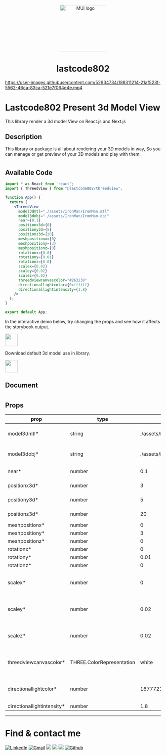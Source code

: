<!-- markdownlint-disable-next-line -->
<p align="center">
  <img width="150" src="https://res.cloudinary.com/lastshop802/image/upload/v1662288637/logoSheroz_w9anft.png" alt="MUI logo">
</p>

<h1 align="center">lastcode802</h1>



https://user-images.githubusercontent.com/52934734/188311214-21af523f-5562-46ca-83ca-521e7f064e4e.mp4


# Lastcode802 Present 3d Model View

This library render a 3d model View on React.js and Next.js

## Description
This library or package is all about rendering your 3D models in way, So you can manage or get preview of your 3D models and play with them. 

#
## Available Code

```jsx
import * as React from 'react';
import { ThreedView } from "@lastcode802/threedview";

function App() {
  return (
    <ThreedView
      model3dmtl="./assets/IronMan/IronMan.mtl"
      model3dobj="./assets/IronMan/IronMan.obj"
      near={0.1}
      positionx3d={0}
      positiony3d={5}
      positionz3d={20}
      meshpositionx={0}
      meshpositiony={3}
      meshpositionz={0}
      rotationx={0.0}
      rotationy={0.01}
      rotationz={0.0}
      scalex={0.02}
      scaley={0.02}
      scalez={0.02}
      threedviewcanvascolor="#263238"
      directionallightcolor={0xffffff}
      directionallightintensity={1.8}
    />
  );
}

export default App;
```
In the interactive demo below, try changing the props and see how it affects the storybook output.

[<img src="https://iconape.com/wp-content/files/qa/371510/svg/371510.svg" width="40"/>](https://lastcode802.github.io/threedview/)

Download default 3d model use in library.

[<img src="https://cdn.worldvectorlogo.com/logos/google-drive.svg" width="40"/>](https://drive.google.com/file/d/1wpWWuF1tMPXOKk3Su2xi_oKRxrTxFYNq/view?usp=sharing)

## Document
#
## Props
			
|     prop      |      type     |     default   |   example     |
| ------------- | ------------- | ------------- | ------------- |
|  model3dmtl*  | string  | ./assets/IronMan/IronMan.mtl  | assests must be in the public folder  |
| model3dobj*   | string  | ./assets/IronMan/IronMan.obj  | assests must be in the public folder  |
|  near*        | number  |0.1  | 0.1-(-10)-1000 |
| positionx3d*  | number  | 3  | 350-(-800000)  |
|  positiony3d* | number  | 5  | 30-(-800000)  |
| positionz3d*  | number  | 20  |20-(-800000)  |
| meshpositionx*| number  | 0  | 0 |
| meshpositiony*| number  | 3  | 0 |
| meshpositionz*| number  | 0  | 0 |
| rotationx*    | number  | 0  |  0-0.001|
|  rotationy*   | number  | 0.01  | 0-0.01   |
| rotationz*    | number  | 0  | 0-0.001  |
|  scalex*      | number  | 0  | (0.1-0.9,0.01-0.0.9,0.0001-0.0009) |
|  scaley*      | number  | 0.02  |  (0.1-0.9,0.01-0.0.9,0.0001-0.0009) |
|  scalez*      | number  | 0.02  |  (0.1-0.9,0.01-0.0.9,0.0001-0.0009) |
| threedviewcanvascolor*  | THREE.ColorRepresentation  | white  | Accepts hash vale,rgb and name of the color  |
|  directionallightcolor*  | number | 16777215  | Accepts hash vale,rgb and name of the color  |
| directionallightintensity*  | number  | 1.8  | 0-255  |


<hr></hr>
<h1>Find & contact me</h1>
<p><a href="https://www.linkedin.com/company/lastcode/"><img alt="LinkedIn" src="https://img.shields.io/badge/linkedin%20-%230077B5.svg?&style=for-the-badge&logo=linkedin&logoColor=white" target="_blank"></a> <a href="mailto:lastcode802@gmail.com"><img alt="Gmail" src="https://img.shields.io/badge/Gmail-D14836?style=for-the-badge&logo=gmail&logoColor=white" /></a> <a href="https://www.facebook.com/profile.php?id=100067627036290"><img src="https://img.shields.io/badge/Facebook-1877F2?style=for-the-badge&logo=facebook&logoColor=white" /></a> <a href="https://www.instagram.com/lastcode802/"><img src="https://img.shields.io/badge/Instagram-E4405F?style=for-the-badge&logo=Instagram&logoColor=white" /></a>   <a href="https://chat.whatsapp.com/HDazjAi7if29K9FaRcCy5Y"><img src="https://img.shields.io/badge/WhatsApp-25D366?style=for-the-badge&logo=whatsapp&logoColor=white" /></a> <a href="https://github.com/orgs/lastcode802/repositories" target="_blank"><img alt="Github" src="https://img.shields.io/badge/GitHub-%2312100E.svg?&style=for-the-badge&logo=Github&logoColor=white" /></a>
</p>
